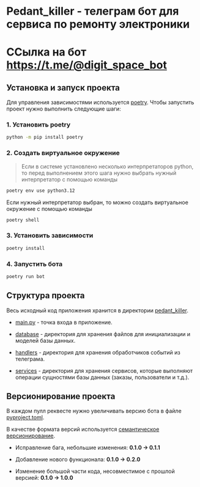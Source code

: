 # Pedant_killer - телеграм бот для сервиса по ремонту электроники
# ССылка на бот https://t.me/@digit_space_bot

## Установка и запуск проекта

Для управления зависимостями используется [poetry](https://python-poetry.org/docs/basic-usage/). Чтобы запустить проект нужно выполнить следующие шаги:

### 1. Установить poetry

```bash
python -m pip install poetry
```

### 2. Создать виртуальное окружение

> Если в системе установлено несколько интерпретаторов python, то перед выполнением этого шага нужно выбрать нужный интерпретатор с помощью команды

```bash
poetry env use python3.12
```

Если нужный интерпретатор выбран, то можно создать виртуальное окружение с помощью команды

```bash
poetry shell
```

### 3. Установить зависимости

```bash
poetry install
```

### 4. Запустить бота

```bash
poetry run bot
```

## Структура проекта

Весь исходный код приложения хранится в директории [pedant_killer](./pedant_killer/).

* [main.py](./pedant_killer/main.py) - точка входа в приложение.

* [database](./pedant_killer/database/) - директория для хранения файлов для инициализации и моделей базы данных.

* [handlers](pedant_killer/telegram_bot/handlers/) - директория для хранения обработчиков событий из телеграма.

* [services](./pedant_killer/services/) - директория для хранения сервисов, которые выполняют операции сущностями базы данных (заказы, пользователи и т.д.).

## Версионирование проекта

В каждом пулл реквесте нужно увеличивать версию бота в файле [pyproject.toml](./pyproject.toml).

В качестве формата версий используется [семантическое версионирование](https://semver.org/lang/ru/).

* Исправление бага, небольшие изменения: **0.1.0 -> 0.1.1**

* Добавление нового функционала: **0.1.0 -> 0.2.0**

* Изменение большой части кода, несовместимое с прошлой версией: **0.1.0 -> 1.0.0**
